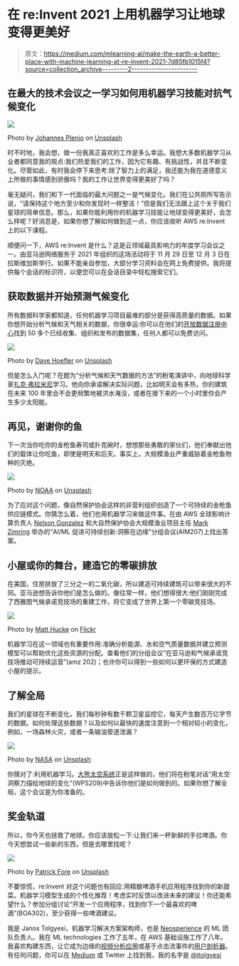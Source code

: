 # 在 re:Invent 2021 上用机器学习让地球变得更美好

> 原文：<https://medium.com/mlearning-ai/make-the-earth-a-better-place-with-machine-learning-at-re-invent-2021-7d85fb1015f4?source=collection_archive---------2----------------------->

## 在最大的技术会议之一学习如何用机器学习技能对抗气候变化

![](img/a4f35de13fe242c8733f94dd1424a4e1.png)

Photo by [Johannes Plenio](https://unsplash.com/@jplenio?utm_source=medium&utm_medium=referral) on [Unsplash](https://unsplash.com?utm_source=medium&utm_medium=referral)

时不时地，我会想，做一份我真正喜欢的工作是多么幸运。我想大多数机器学习从业者都同意我的观点:我们热爱我们的工作，因为它有趣、有挑战性，并且不断变化。尽管如此，有时我会停下来思考:除了智力上的满足，我还能为我在道德意义上所做的事情感到骄傲吗？我的工作让世界变得更美好了吗？

毫无疑问，我们和下一代面临的最大问题之一是气候变化。我们在公共厕所写告示说，“请保持这个地方至少和你发现时一样整洁！”但是我们无法跟上这个关于我们星球的简单信息。那么，如果你能利用你的机器学习技能让地球变得更美好，会怎么样呢？好消息是，如果你想了解如何做到这一点，你应该收听 AWS re:Invent 上的以下课程。

顺便问一下，AWS re:Invent 是什么？这是云领域最具影响力的年度学习会议之一。由亚马逊网络服务于 2021 年组织的这场活动将于 11 月 29 日至 12 月 3 日在拉斯维加斯举行。如果不能亲自参加，大部分学习资料会在网上免费提供。我将提供每个会话的标识符，以便您可以在会话目录中轻松搜索它们。

## 获取数据并开始预测气候变化

所有数据科学家都知道，任何机器学习项目最难的部分是获得高质量的数据。如果你想开始分析气候和天气相关的数据，你很幸运:你可以在他们的[开放数据注册中心](https://registry.opendata.aws/)找到 50 多个已经收集、组织和发布的数据集，任何人都可以免费访问。

![](img/cd07e6375a24e28ae18a7f6eb7c08db7.png)

Photo by [Dave Hoefler](https://unsplash.com/@davehoefler?utm_source=medium&utm_medium=referral) on [Unsplash](https://unsplash.com?utm_source=medium&utm_medium=referral)

但是怎么入门呢？在题为“分析气候和天气数据的方法”的粉笔演讲中，向地球科学家[扎克·弗拉米尼](https://www.linkedin.com/in/zflamig/)学习。他向你承诺解决实际问题，比如明天会有多热，你的建筑在未来 100 年里会不会更频繁地被洪水淹没，或者在接下来的一个小时里你会产生多少太阳能。

## 再见，谢谢你的鱼

下一次当你吃你的金枪鱼寿司或扑克碗时，想想那些勇敢的家伙们，他们奉献出他们的载体让你吃鱼，即使是明天和后天。事实上，大规模渔业严重威胁着金枪鱼物种的灭绝。

![](img/5b47d414945a58dd6959025922995b93.png)

Photo by [NOAA](https://unsplash.com/@noaa?utm_source=medium&utm_medium=referral) on [Unsplash](https://unsplash.com?utm_source=medium&utm_medium=referral)

为了应对这个问题，像自然保护协会这样的非营利组织创造了一个可持续的金枪鱼供应链模式。你猜怎么着，他们也用机器学习来做这件事。在由 AWS 全球影响计算负责人 [Nelson Gonzalez](https://www.linkedin.com/in/nelsonricardogonzalez/) 和大自然保护协会大规模渔业项目主任 [Mark Zimring](https://www.linkedin.com/in/mark-zimring-6892b911/) 举办的“AI/ML 促进可持续创新:洞察在边缘”分组会议(AIM207)上找出答案。

## 小屋或你的舞台，建造它的零碳排放

在美国，住房排放了三分之一的二氧化碳，所以建造可持续建筑可以带来很大的不同。亚马逊想告诉你他们是怎么做的。像往常一样，他们想得很大:他们刚刚完成了西雅图气候承诺竞技场的重建工作，将它变成了世界上第一个零碳竞技场。

![](img/dbb4ecbb1a5a7bfa5d31982e5bfcb53b.png)

Photo by [Matt Hucke](https://www.flickr.com/photos/matthucke/) on [Flickr](https://www.flickr.com/)

机器学习在这一领域也有重要作用:准确分析能源、水和空气质量数据并建立预测模型可以帮助优化这些资源的分配。查看他们的分组会议“在亚马逊和气候承诺竞技场推动可持续运营”(amz 202)；也许你可以得到一些如何以更环保的方式建造小屋的提示。

## 了解全局

我们的星球在不断变化。我们每秒钟有数千颗卫星监控它，每天产生数百万亿字节的数据。如何处理这些数据？以及如何以最快的速度注意到一个相对较小的变化，例如，一场森林火灾，或者一条输油管道泄漏？

![](img/570734efb236db06a634be9fb68e6214.png)

Photo by [NASA](https://unsplash.com/@nasa?utm_source=medium&utm_medium=referral) on [Unsplash](https://unsplash.com?utm_source=medium&utm_medium=referral)

你猜对了:利用机器学习。[大熊太空系统](https://ursaspace.com)正是这样做的，他们将在粉笔对话“用太空洞察力描绘地球的变化”(WPS209)中告诉你他们是如何做到的。如果你想了解全局，这个会议是为你准备的。

## 奖金轨道

所以，你今天也拯救了地球。你应该放松一下:让我们来一杯新鲜的手拉啤酒。你今天想尝试一些新的东西，但是去哪里找呢？

![](img/7bf47ef43879300826caab79547c1703.png)

Photo by [Patrick Fore](https://unsplash.com/@patrickian4?utm_source=medium&utm_medium=referral) on [Unsplash](https://unsplash.com?utm_source=medium&utm_medium=referral)

不要惊慌，re:Invent 对这个问题也有回应:用精酿啤酒手机应用程序找到你的新甜菜。机器学习模型生成的个性化推荐！考虑实时反馈以改进未来的建议！你还能希望什么？参加分组讨论“开发一个应用程序，找到你下一个最喜欢的啤酒”(BOA302)，至少获得一些啤酒建议。

我是 Janos Tolgyesi，机器学习解决方案架构师，也是 [Neosperience](https://www.neosperience.com/) 的 ML 团队负责人。我在 ML technologies 工作了五年，在 AWS 基础设施工作了八年。我喜欢构建东西，让它成为边缘的[视频分析应用](https://www.neosperience.com/solutions/people-analytics/)或基于点击流事件的[用户剖析器](https://www.neosperience.com/solutions/user-insight/)。有任何问题，你可以在 [Medium](/@janos.tolgyesi) 或 Twitter 上找到我，我的名字是 [@jtolgyesi](https://twitter.com/jtolgyesi)